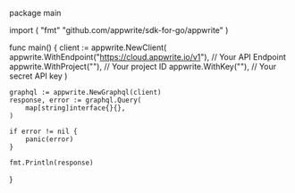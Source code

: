 package main

import (
    "fmt"
	"github.com/appwrite/sdk-for-go/appwrite"
)

func main() {
	client := appwrite.NewClient(
        appwrite.WithEndpoint("https://cloud.appwrite.io/v1"), // Your API Endpoint
        appwrite.WithProject(""), // Your project ID
        appwrite.WithKey(""), // Your secret API key
    )

    graphql := appwrite.NewGraphql(client)
    response, error := graphql.Query(
        map[string]interface{}{},
    )

    if error != nil {
        panic(error)
    }

    fmt.Println(response)
}
